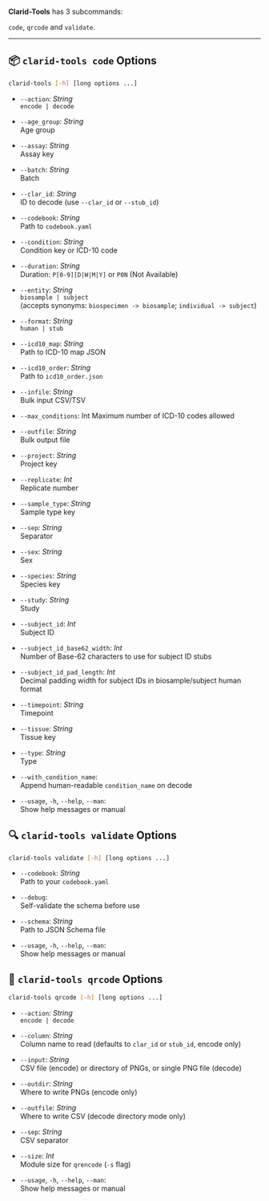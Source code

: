 **Clarid-Tools** has 3 subcommands:

`code`, `qrcode` and `validate`.

---

## 📦 `clarid-tools code` Options

```bash
clarid-tools [-h] [long options ...]
```

- `--action`: *String*  
  `encode | decode`

- `--age_group`: *String*  
  Age group

- `--assay`: *String*  
  Assay key

- `--batch`: *String*  
  Batch

- `--clar_id`: *String*  
  ID to decode (use `--clar_id` or `--stub_id`)

- `--codebook`: *String*  
  Path to `codebook.yaml`

- `--condition`: *String*  
  Condition key or ICD-10 code

- `--duration`: *String*  
  Duration: `P[0-9][D|W|M|Y]` or `P0N` (Not Available)

- `--entity`: *String*  
  `biosample | subject`  
  (accepts synonyms: `biospecimen -> biosample`; `individual -> subject`)

- `--format`: *String*  
  `human | stub`

- `--icd10_map`: *String*  
  Path to ICD-10 map JSON

- `--icd10_order`: *String*  
  Path to `icd10_order.json`

- `--infile`: *String*  
  Bulk input CSV/TSV

- `--max_conditions`: Int
   Maximum number of ICD-10 codes allowed

- `--outfile`: *String*  
  Bulk output file

- `--project`: *String*  
  Project key

- `--replicate`: *Int*  
  Replicate number

- `--sample_type`: *String*  
  Sample type key

- `--sep`: *String*  
  Separator

- `--sex`: *String*  
  Sex

- `--species`: *String*  
  Species key

- `--study`: *String*  
  Study

- `--subject_id`: *Int*  
  Subject ID

- `--subject_id_base62_width`: *Int*  
  Number of Base-62 characters to use for subject ID stubs

- `--subject_id_pad_length`: *Int*  
  Decimal padding width for subject IDs in biosample/subject human format

- `--timepoint`: *String*  
  Timepoint

- `--tissue`: *String*  
  Tissue key

- `--type`: *String*  
  Type

- `--with_condition_name`:  
  Append human-readable `condition_name` on decode

- `--usage`, `-h`, `--help`, `--man`:  
  Show help messages or manual


## 🔍 `clarid-tools validate` Options

```bash
clarid-tools validate [-h] [long options ...]
```

- `--codebook`: *String*  
  Path to your `codebook.yaml`

- `--debug`:  
  Self-validate the schema before use

- `--schema`: *String*  
  Path to JSON Schema file

- `--usage`, `-h`, `--help`, `--man`:  
  Show help messages or manual


## 🔳 `clarid-tools qrcode` Options

```bash
clarid-tools qrcode [-h] [long options ...]
```

- `--action`: *String*  
  `encode | decode`

- `--column`: *String*  
  Column name to read (defaults to `clar_id` or `stub_id`, encode only)

- `--input`: *String*  
  CSV file (encode) or directory of PNGs, or single PNG file (decode)

- `--outdir`: *String*  
  Where to write PNGs (encode only)

- `--outfile`: *String*  
  Where to write CSV (decode directory mode only)

- `--sep`: *String*  
  CSV separator

- `--size`: *Int*  
  Module size for `qrencode` (`-s` flag)

- `--usage`, `-h`, `--help`, `--man`:  
  Show help messages or manual
